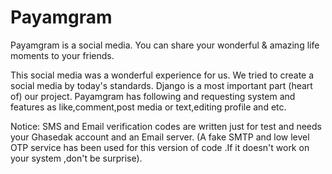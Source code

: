 # Payamgram

Payamgram is a social media.
You can share your wonderful & amazing life moments to your friends.


This social media was a wonderful experience for us. 
We tried to create a social media by today's standards.
Django is a most important part (heart of) our project.
Payamgram has following and requesting system and features as like,comment,post media or text,editing profile and etc.

Notice:
SMS and Email verification codes are written just for test and needs your Ghasedak account and an Email server.
(A fake SMTP and low level OTP service has been used for this version of code .If it doesn't work on your system ,don't be surprise).
